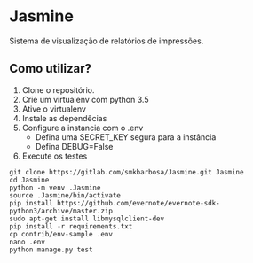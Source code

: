 # Jasmine

Sistema de visualização de relatórios de impressões.

## Como utilizar?

1. Clone o repositório.
2. Crie um virtualenv com python 3.5
3. Ative o virtualenv
4. Instale as dependêcias
5. Configure a instancia com o .env
    - Defina uma SECRET_KEY segura para a instância
    - Defina DEBUG=False
6. Execute os testes

```console
git clone https://gitlab.com/smkbarbosa/Jasmine.git Jasmine
cd Jasmine
python -m venv .Jasmine
source .Jasmine/bin/activate
pip install https://github.com/evernote/evernote-sdk-python3/archive/master.zip
sudo apt-get install libmysqlclient-dev
pip install -r requirements.txt
cp contrib/env-sample .env
nano .env
python manage.py test
```
